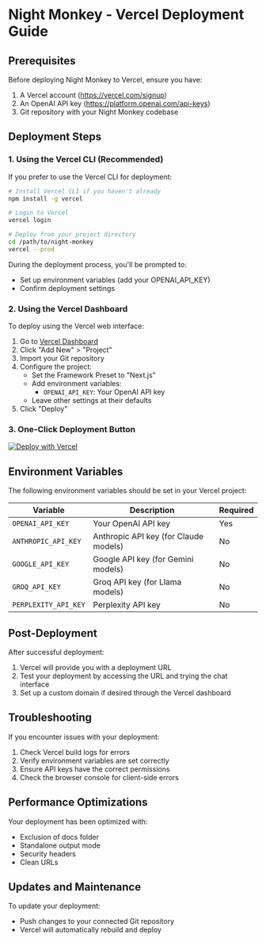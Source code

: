 # Night Monkey - Vercel Deployment Guide

## Prerequisites

Before deploying Night Monkey to Vercel, ensure you have:

1. A Vercel account (https://vercel.com/signup)
2. An OpenAI API key (https://platform.openai.com/api-keys)
3. Git repository with your Night Monkey codebase

## Deployment Steps

### 1. Using the Vercel CLI (Recommended)

If you prefer to use the Vercel CLI for deployment:

```bash
# Install Vercel CLI if you haven't already
npm install -g vercel

# Login to Vercel
vercel login

# Deploy from your project directory
cd /path/to/night-monkey
vercel --prod
```

During the deployment process, you'll be prompted to:
- Set up environment variables (add your OPENAI_API_KEY)
- Confirm deployment settings

### 2. Using the Vercel Dashboard

To deploy using the Vercel web interface:

1. Go to [Vercel Dashboard](https://vercel.com/dashboard)
2. Click "Add New" > "Project"
3. Import your Git repository
4. Configure the project:
   - Set the Framework Preset to "Next.js"
   - Add environment variables:
     - `OPENAI_API_KEY`: Your OpenAI API key
   - Leave other settings at their defaults
5. Click "Deploy"

### 3. One-Click Deployment Button

[![Deploy with Vercel](https://vercel.com/button)](https://vercel.com/new/clone?repository-url=https%3A%2F%2Fgithub.com%2FYourUsername%2Fnight-monkey&env=OPENAI_API_KEY&envDescription=API%20Keys%20Required%20for%20Authentication)

## Environment Variables

The following environment variables should be set in your Vercel project:

| Variable | Description | Required |
|----------|-------------|----------|
| `OPENAI_API_KEY` | Your OpenAI API key | Yes |
| `ANTHROPIC_API_KEY` | Anthropic API key (for Claude models) | No |
| `GOOGLE_API_KEY` | Google API key (for Gemini models) | No |
| `GROQ_API_KEY` | Groq API key (for Llama models) | No |
| `PERPLEXITY_API_KEY` | Perplexity API key | No |

## Post-Deployment

After successful deployment:

1. Vercel will provide you with a deployment URL
2. Test your deployment by accessing the URL and trying the chat interface
3. Set up a custom domain if desired through the Vercel dashboard

## Troubleshooting

If you encounter issues with your deployment:

1. Check Vercel build logs for errors
2. Verify environment variables are set correctly
3. Ensure API keys have the correct permissions
4. Check the browser console for client-side errors

## Performance Optimizations

Your deployment has been optimized with:
- Exclusion of docs folder
- Standalone output mode
- Security headers
- Clean URLs

## Updates and Maintenance

To update your deployment:
- Push changes to your connected Git repository
- Vercel will automatically rebuild and deploy